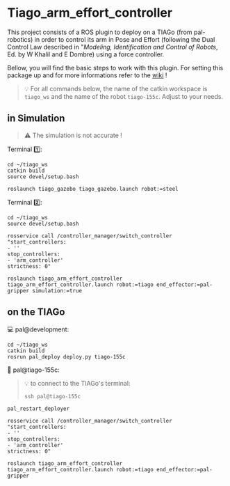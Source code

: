 # Tiago_arm_effort_controller

This project consists of a ROS plugin to deploy on a TIAGo (from pal-robotics) in order to control its arm in Pose and Effort (following the Dual Control Law described in "*Modeling, Identification and Control of Robots*,  Ed. by W Khalil and E Dombre) using a force controller.

Bellow, you will find the basic steps to work with this plugin. For setting this package up and for more informations refer to the [wiki](https://github.com/aip-primeca-occitanie/tiago_arm_effort_controller/wiki) !

> :bulb: For all commands below, the name of the catkin workspace is `tiago_ws` and the name of the robot `tiago-155c`. Adjust to your needs.

## in Simulation

> :warning: The simulation is not accurate !

Terminal :one::
```
cd ~/tiago_ws
catkin build
source devel/setup.bash
```
```
roslaunch tiago_gazebo tiago_gazebo.launch robot:=steel
```

Terminal :two::
```
cd ~/tiago_ws
source devel/setup.bash
```
```
rosservice call /controller_manager/switch_controller "start_controllers:
- ''
stop_controllers:
- 'arm_controller'
strictness: 0" 
```
```
roslaunch tiago_arm_effort_controller tiago_arm_effort_controller.launch robot:=tiago end_effector:=pal-gripper simulation:=true
```

## on the TIAGo

:computer: pal@development:
```
cd ~/tiago_ws
catkin build
rosrun pal_deploy deploy.py tiago-155c
```
:robot: pal@tiago-155c:

> :bulb: to connect to the TIAGo's terminal:
> ```
> ssh pal@tiago-155c
> ```

```
pal_restart_deployer
```
```
rosservice call /controller_manager/switch_controller "start_controllers:
- ''
stop_controllers:
- 'arm_controller'
strictness: 0" 
```
```
roslaunch tiago_arm_effort_controller tiago_arm_effort_controller.launch robot:=tiago end_effector:=pal-gripper
```

